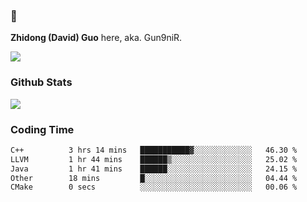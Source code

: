 ### 👋 

**Zhidong (David) Guo** here, aka. Gun9niR.

![](https://komarev.com/ghpvc/?username=Gun9niR&label=Total+Views)

### Github Stats

<img src="https://github-readme-stats.vercel.app/api?username=Gun9niR&count_private=true&show_icons=true&theme=vue-dark&hide_title=true">

### Coding Time

<!--START_SECTION:waka-->

```txt
C++          3 hrs 14 mins   ███████████▓░░░░░░░░░░░░░   46.30 %
LLVM         1 hr 44 mins    ██████▒░░░░░░░░░░░░░░░░░░   25.02 %
Java         1 hr 41 mins    ██████░░░░░░░░░░░░░░░░░░░   24.15 %
Other        18 mins         █░░░░░░░░░░░░░░░░░░░░░░░░   04.44 %
CMake        0 secs          ░░░░░░░░░░░░░░░░░░░░░░░░░   00.06 %
```

<!--END_SECTION:waka-->
